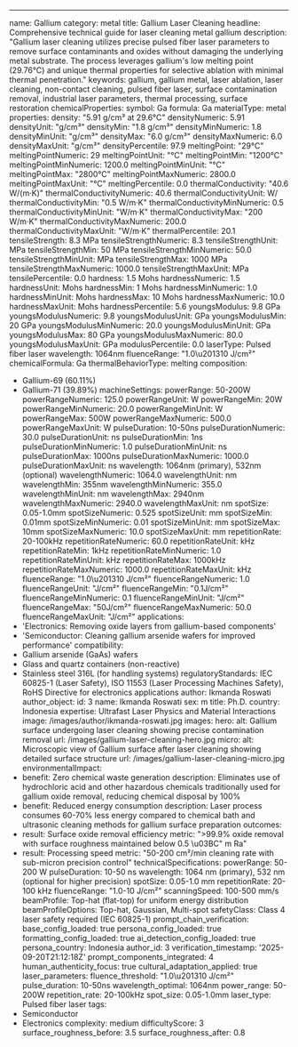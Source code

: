 ---
name: Gallium
category: metal
title: Gallium Laser Cleaning
headline: Comprehensive technical guide for laser cleaning metal gallium
description: "Gallium laser cleaning utilizes precise pulsed fiber laser parameters to remove surface contaminants and oxides without damaging the underlying metal substrate. The process leverages gallium's low melting point (29.76°C) and unique thermal properties for selective ablation with minimal thermal penetration."
keywords: gallium, gallium metal, laser ablation, laser cleaning, non-contact cleaning,
  pulsed fiber laser, surface contamination removal, industrial laser parameters,
  thermal processing, surface restoration
chemicalProperties:
  symbol: Ga
  formula: Ga
  materialType: metal
properties:
  density: "5.91 g/cm³ at 29.6°C"
  densityNumeric: 5.91
  densityUnit: "g/cm³"
  densityMin: "1.8 g/cm³"
  densityMinNumeric: 1.8
  densityMinUnit: "g/cm³"
  densityMax: "6.0 g/cm³"
  densityMaxNumeric: 6.0
  densityMaxUnit: "g/cm³"
  densityPercentile: 97.9
  meltingPoint: "29°C"
  meltingPointNumeric: 29
  meltingPointUnit: "°C"
  meltingPointMin: "1200°C"
  meltingPointMinNumeric: 1200.0
  meltingPointMinUnit: "°C"
  meltingPointMax: "2800°C"
  meltingPointMaxNumeric: 2800.0
  meltingPointMaxUnit: "°C"
  meltingPercentile: 0.0
  thermalConductivity: "40.6 W/(m·K)"
  thermalConductivityNumeric: 40.6
  thermalConductivityUnit: W/
  thermalConductivityMin: "0.5 W/m·K"
  thermalConductivityMinNumeric: 0.5
  thermalConductivityMinUnit: "W/m·K"
  thermalConductivityMax: "200 W/m·K"
  thermalConductivityMaxNumeric: 200.0
  thermalConductivityMaxUnit: "W/m·K"
  thermalPercentile: 20.1
  tensileStrength: 8.3 MPa
  tensileStrengthNumeric: 8.3
  tensileStrengthUnit: MPa
  tensileStrengthMin: 50 MPa
  tensileStrengthMinNumeric: 50.0
  tensileStrengthMinUnit: MPa
  tensileStrengthMax: 1000 MPa
  tensileStrengthMaxNumeric: 1000.0
  tensileStrengthMaxUnit: MPa
  tensilePercentile: 0.0
  hardness: 1.5 Mohs
  hardnessNumeric: 1.5
  hardnessUnit: Mohs
  hardnessMin: 1 Mohs
  hardnessMinNumeric: 1.0
  hardnessMinUnit: Mohs
  hardnessMax: 10 Mohs
  hardnessMaxNumeric: 10.0
  hardnessMaxUnit: Mohs
  hardnessPercentile: 5.6
  youngsModulus: 9.8 GPa
  youngsModulusNumeric: 9.8
  youngsModulusUnit: GPa
  youngsModulusMin: 20 GPa
  youngsModulusMinNumeric: 20.0
  youngsModulusMinUnit: GPa
  youngsModulusMax: 80 GPa
  youngsModulusMaxNumeric: 80.0
  youngsModulusMaxUnit: GPa
  modulusPercentile: 0.0
  laserType: Pulsed fiber laser
  wavelength: 1064nm
  fluenceRange: "1.0\u201310 J/cm²"
  chemicalFormula: Ga
  thermalBehaviorType: melting
composition:
- Gallium-69 (60.11%)
- Gallium-71 (39.89%)
machineSettings:
  powerRange: 50-200W
  powerRangeNumeric: 125.0
  powerRangeUnit: W
  powerRangeMin: 20W
  powerRangeMinNumeric: 20.0
  powerRangeMinUnit: W
  powerRangeMax: 500W
  powerRangeMaxNumeric: 500.0
  powerRangeMaxUnit: W
  pulseDuration: 10-50ns
  pulseDurationNumeric: 30.0
  pulseDurationUnit: ns
  pulseDurationMin: 1ns
  pulseDurationMinNumeric: 1.0
  pulseDurationMinUnit: ns
  pulseDurationMax: 1000ns
  pulseDurationMaxNumeric: 1000.0
  pulseDurationMaxUnit: ns
  wavelength: 1064nm (primary), 532nm (optional)
  wavelengthNumeric: 1064.0
  wavelengthUnit: nm
  wavelengthMin: 355nm
  wavelengthMinNumeric: 355.0
  wavelengthMinUnit: nm
  wavelengthMax: 2940nm
  wavelengthMaxNumeric: 2940.0
  wavelengthMaxUnit: nm
  spotSize: 0.05-1.0mm
  spotSizeNumeric: 0.525
  spotSizeUnit: mm
  spotSizeMin: 0.01mm
  spotSizeMinNumeric: 0.01
  spotSizeMinUnit: mm
  spotSizeMax: 10mm
  spotSizeMaxNumeric: 10.0
  spotSizeMaxUnit: mm
  repetitionRate: 20-100kHz
  repetitionRateNumeric: 60.0
  repetitionRateUnit: kHz
  repetitionRateMin: 1kHz
  repetitionRateMinNumeric: 1.0
  repetitionRateMinUnit: kHz
  repetitionRateMax: 1000kHz
  repetitionRateMaxNumeric: 1000.0
  repetitionRateMaxUnit: kHz
  fluenceRange: "1.0\u201310 J/cm²"
  fluenceRangeNumeric: 1.0
  fluenceRangeUnit: "J/cm²"
  fluenceRangeMin: "0.1J/cm²"
  fluenceRangeMinNumeric: 0.1
  fluenceRangeMinUnit: "J/cm²"
  fluenceRangeMax: "50J/cm²"
  fluenceRangeMaxNumeric: 50.0
  fluenceRangeMaxUnit: "J/cm²"
applications:
- 'Electronics: Removing oxide layers from gallium-based components'
- 'Semiconductor: Cleaning gallium arsenide wafers for improved performance'
compatibility:
- Gallium arsenide (GaAs) wafers
- Glass and quartz containers (non-reactive)
- Stainless steel 316L (for handling systems)
regulatoryStandards: IEC 60825-1 (Laser Safety), ISO 11553 (Laser Processing Machines
  Safety), RoHS Directive for electronics applications
author: Ikmanda Roswati
author_object:
  id: 3
  name: Ikmanda Roswati
  sex: m
  title: Ph.D.
  country: Indonesia
  expertise: Ultrafast Laser Physics and Material Interactions
  image: /images/author/ikmanda-roswati.jpg
images:
  hero:
    alt: Gallium surface undergoing laser cleaning showing precise contamination removal
    url: /images/gallium-laser-cleaning-hero.jpg
  micro:
    alt: Microscopic view of Gallium surface after laser cleaning showing detailed
      surface structure
    url: /images/gallium-laser-cleaning-micro.jpg
environmentalImpact:
- benefit: Zero chemical waste generation
  description: Eliminates use of hydrochloric acid and other hazardous chemicals traditionally
    used for gallium oxide removal, reducing chemical disposal by 100%
- benefit: Reduced energy consumption
  description: Laser process consumes 60-70% less energy compared to chemical bath
    and ultrasonic cleaning methods for gallium surface preparation
outcomes:
- result: Surface oxide removal efficiency
  metric: ">99.9% oxide removal with surface roughness maintained below 0.5 \u03BC"
    m Ra"
- result: Processing speed
  metric: "50-200 cm²/min cleaning rate with sub-micron precision control"
technicalSpecifications:
  powerRange: 50-200 W
  pulseDuration: 10-50 ns
  wavelength: 1064 nm (primary), 532 nm (optional for higher precision)
  spotSize: 0.05-1.0 mm
  repetitionRate: 20-100 kHz
  fluenceRange: "1.0-10 J/cm²"
  scanningSpeed: 100-500 mm/s
  beamProfile: Top-hat (flat-top) for uniform energy distribution
  beamProfileOptions: Top-hat, Gaussian, Multi-spot
  safetyClass: Class 4 laser safety required (IEC 60825-1)
prompt_chain_verification:
  base_config_loaded: true
  persona_config_loaded: true
  formatting_config_loaded: true
  ai_detection_config_loaded: true
  persona_country: Indonesia
  author_id: 3
  verification_timestamp: '2025-09-20T21:12:18Z'
  prompt_components_integrated: 4
  human_authenticity_focus: true
  cultural_adaptation_applied: true
laser_parameters:
  fluence_threshold: "1.0\u201310 J/cm²"
  pulse_duration: 10-50ns
  wavelength_optimal: 1064nm
  power_range: 50-200W
  repetition_rate: 20-100kHz
  spot_size: 0.05-1.0mm
  laser_type: Pulsed fiber laser
tags:
- Semiconductor
- Electronics
complexity: medium
difficultyScore: 3
surface_roughness_before: 3.5
surface_roughness_after: 0.8
